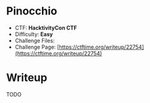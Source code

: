 # Pinocchio

- CTF: **HacktivityCon CTF**
- Difficulty: **Easy**
- Challenge Files: 
- Challenge Page: [https://ctftime.org/writeup/22754](https://ctftime.org/writeup/22754)

# Writeup

TODO
